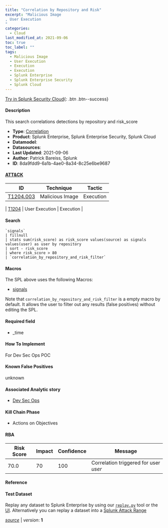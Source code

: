 ```yaml
---
title: "Correlation by Repository and Risk"
excerpt: "Malicious Image
, User Execution
"
categories:
  - Cloud
last_modified_at: 2021-09-06
toc: true
toc_label: ""
tags:
  - Malicious Image
  - User Execution
  - Execution
  - Execution
  - Splunk Enterprise
  - Splunk Enterprise Security
  - Splunk Cloud
---
```




[Try in Splunk Security Cloud](https://www.splunk.com/en_us/cyber-security.html){: .btn .btn--success}

#### Description

This search correlations detections by repository and risk_score

- **Type**: [Correlation](https://github.com/splunk/security_content/wiki/object-Analytic-Types)
- **Product**: Splunk Enterprise, Splunk Enterprise Security, Splunk Cloud
- **Datamodel**: 
- **Datasources**: 
- **Last Updated**: 2021-09-06
- **Author**: Patrick Bareiss, Splunk
- **ID**: 8da9fdd9-6a1b-4ae0-8a34-8c25e6be9687


#### [ATT&CK](https://attack.mitre.org/)

| ID             | Technique        |  Tactic             |
| -------------- | ---------------- |-------------------- |
| [T1204.003](https://attack.mitre.org/techniques/T1204/003/) | Malicious Image | Execution |

| [T1204](https://attack.mitre.org/techniques/T1204/) | User Execution | Execution |

#### Search

```
`signals` 
| fillnull 
| stats sum(risk_score) as risk_score values(source) as signals values(user) as user by repository 
| sort - risk_score 
| where risk_score > 80 
| `correlation_by_repository_and_risk_filter`
```

#### Macros
The SPL above uses the following Macros:
* [signals](https://github.com/splunk/security_content/blob/develop/macros/signals.yml)

Note that `correlation_by_repository_and_risk_filter` is a empty macro by default. It allows the user to filter out any results (false positives) without editing the SPL.

#### Required field
* _time


#### How To Implement
For Dev Sec Ops POC

#### Known False Positives
unknown

#### Associated Analytic story
* [Dev Sec Ops](/stories/dev_sec_ops)


#### Kill Chain Phase
* Actions on Objectives



#### RBA

| Risk Score  | Impact      | Confidence   | Message      |
| ----------- | ----------- |--------------|--------------|
| 70.0 | 70 | 100 | Correlation triggered for user $user$ |




#### Reference


#### Test Dataset
Replay any dataset to Splunk Enterprise by using our [`replay.py`](https://github.com/splunk/attack_data#using-replaypy) tool or the [UI](https://github.com/splunk/attack_data#using-ui).
Alternatively you can replay a dataset into a [Splunk Attack Range](https://github.com/splunk/attack_range#replay-dumps-into-attack-range-splunk-server)



[*source*](https://github.com/splunk/security_content/tree/develop/detections/cloud/correlation_by_repository_and_risk.yml) \| *version*: **1**